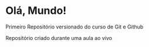 # Olá, Mundo!
 Primeiro Repositório versionado do curso de Git e Github

Repositório criado durante uma aula ao vivo 